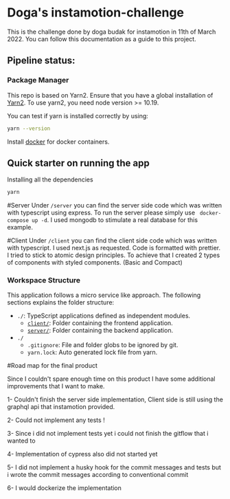 
# Doga's instamotion-challenge

This is the challenge done by doga budak for instamotion in 11th of March 2022.
You can follow this documentation as a guide to this project.

## Pipeline status:

### Package Manager
This repo is based on Yarn2. Ensure that you have a global installation of
[Yarn2](https://yarnpkg.com/getting-started/install#global-install).
To use yarn2, you need node version >= 10.19.

You can test if yarn is installed correctly by using:
```sh
yarn --version
```

Install [docker](https://docs.docker.com/get-docker/) for docker containers.

## Quick starter on running the app
Installing all the dependencies
```sh
yarn
```

#Server
Under `/server` you can find the server side code which was written with typescript using express.
To run the server please simply use ` docker-compose up -d`. I used mongodb to stimulate a real database for this example.

#Client
Under `/client` you can find the client side code which was written with typescript. I used next.js as requested. Code is formatted with prettier.
I tried to stick to atomic design principles. To achieve that I created 2 types of components with styled components. (Basic and Compact)

### Workspace Structure
This application follows a micro service like approach. The following sections explains the folder structure:

- `./`: TypeScript applications defined as independent modules.
    - [`client/`](client/): Folder containing the frontend application.
    - [`server/`](server/): Folder containing the backend application.
- `./`
    - `.gitignore`: File and folder globs to be ignored by git.
    - `yarn.lock`: Auto generated lock file from yarn.



#Road map for the final product

Since I couldn't spare enough time on this product I have some additional improvements that I want to make.

1- Couldn't finish the server side implementation, Client side is still using the graphql api that instamotion provided.

2- Could not implement any tests !

3- Since i did not implement tests yet i could not finish the gitflow that i wanted to 

4- Implementation of cypress also did not started yet 

5- I did not implement a husky hook for the commit messages and tests but i wrote the commit messages according to conventional commit

6- I would dockerize the implementation

